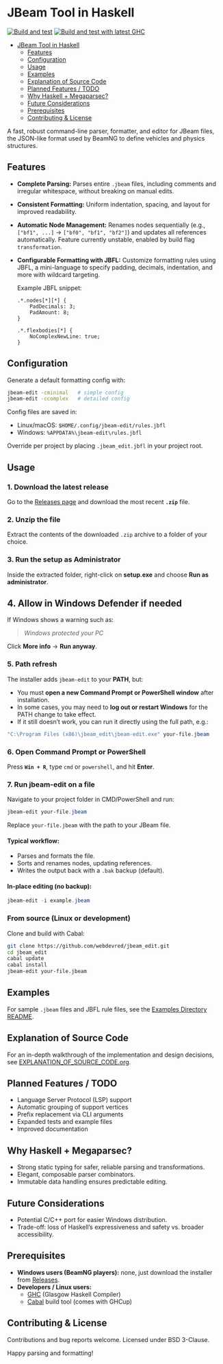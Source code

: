 # JBeam Tool in Haskell

[![Build and test](https://github.com/webdevred/jbeam_edit/actions/workflows/build-and-test.yaml/badge.svg?branch=master&event=push)](https://github.com/webdevred/jbeam_edit/actions/workflows/build-and-test.yaml)
[![Build and test with latest GHC](https://github.com/webdevred/jbeam_edit/actions/workflows/future-proofing.yaml/badge.svg?event=schedule)](https://github.com/webdevred/jbeam_edit/actions/workflows/future-proofing.yaml)

<!--toc:start-->
- [JBeam Tool in Haskell](#jbeam-tool-in-haskell)
  - [Features](#features)
  - [Configuration](#configuration)
  - [Usage](#usage)
  - [Examples](#examples)
  - [Explanation of Source Code](#explanation-of-source-code)
  - [Planned Features / TODO](#planned-features-todo)
  - [Why Haskell + Megaparsec?](#why-haskell-megaparsec)
  - [Future Considerations](#future-considerations)
  - [Prerequisites](#prerequisites)
  - [Contributing & License](#contributing-license)
<!--toc:end-->

A fast, robust command-line parser, formatter, and editor for JBeam files, the JSON-like format used by BeamNG to define vehicles and physics structures.

## Features

- **Complete Parsing:**
  Parses entire `.jbeam` files, including comments and irregular whitespace, without breaking on manual edits.

- **Consistent Formatting:**
  Uniform indentation, spacing, and layout for improved readability.

- **Automatic Node Management:**
  Renames nodes sequentially (e.g., `["bf1", ...]` → `["bf0", "bf1", "bf2"]`) and updates all references automatically. Feature currently unstable, enabled by build flag `transformation`.

- **Configurable Formatting with JBFL:**
  Customize formatting rules using JBFL, a mini-language to specify padding, decimals, indentation, and more with wildcard targeting.

  Example JBFL snippet:

  ```jbfl
  .*.nodes[*][*] {
      PadDecimals: 3;
      PadAmount: 8;
  }

  .*.flexbodies[*] {
      NoComplexNewLine: true;
  }
  ```

## Configuration

Generate a default formatting config with:

```bash
jbeam-edit -cminimal   # simple config
jbeam-edit -ccomplex   # detailed config
```

Config files are saved in:

- Linux/macOS: `$HOME/.config/jbeam-edit/rules.jbfl`
- Windows: `%APPDATA%\jbeam-edit\rules.jbfl`

Override per project by placing `.jbeam_edit.jbfl` in your project root.

## Usage

### 1. Download the latest release
Go to the [Releases page](https://github.com/webdevred/jbeam_edit/releases) and download the most recent **`.zip`** file.

### 2. Unzip the file
Extract the contents of the downloaded `.zip` archive to a folder of your choice.

### 3. Run the setup as Administrator

Inside the extracted folder, right-click on **setup.exe** and choose **Run as administrator**.

## 4. Allow in Windows Defender if needed
If Windows shows a warning such as:

> *Windows protected your PC*

Click **More info** → **Run anyway**.

### 5. Path refresh
The installer adds `jbeam-edit` to your **PATH**, but:
- You must **open a new Command Prompt or PowerShell window** after installation.  
- In some cases, you may need to **log out or restart Windows** for the PATH change to take effect.  
- If it still doesn’t work, you can run it directly using the full path, e.g.:

```powershell
"C:\Program Files (x86)\jbeam_edit\jbeam-edit.exe" your-file.jbeam
```

### 6. Open Command Prompt or PowerShell
Press **`Win + R`**, type `cmd` or `powershell`, and hit **Enter**.

### 7. Run jbeam-edit on a file
Navigate to your project folder in CMD/PowerShell and run:

```powershell
jbeam-edit your-file.jbeam
```

Replace `your-file.jbeam` with the path to your JBeam file.

#### Typical workflow:
- Parses and formats the file.  
- Sorts and renames nodes, updating references.  
- Writes the output back with a `.bak` backup (default).  

#### In-place editing (no backup):
```powershell
jbeam-edit -i example.jbeam
```

### From source (Linux or development)

Clone and build with Cabal:

```bash
git clone https://github.com/webdevred/jbeam_edit.git
cd jbeam_edit
cabal update
cabal install
jbeam-edit your-file.jbeam
```

## Examples

For sample `.jbeam` files and JBFL rule files, see the [Examples Directory README](examples/README.org).

## Explanation of Source Code

For an in-depth walkthrough of the implementation and design decisions, see [EXPLANATION_OF_SOURCE_CODE.org](EXPLANATION_OF_SOURCE_CODE.org).

## Planned Features / TODO

- Language Server Protocol (LSP) support
- Automatic grouping of support vertices
- Prefix replacement via CLI arguments
- Expanded tests and example files
- Improved documentation

## Why Haskell + Megaparsec?

- Strong static typing for safer, reliable parsing and transformations.
- Elegant, composable parser combinators.
- Immutable data handling ensures predictable editing.

## Future Considerations

- Potential C/C++ port for easier Windows distribution.
- Trade-off: loss of Haskell’s expressiveness and safety vs. broader accessibility.

## Prerequisites

- **Windows users (BeamNG players):** none, just download the installer from [Releases](https://github.com/webdevred/jbeam_edit/releases/latest).
- **Developers / Linux users:**
  - [GHC](https://www.haskell.org/ghc/) (Glasgow Haskell Compiler)
  - [Cabal](https://www.haskell.org/cabal/) build tool (comes with GHCup)

## Contributing & License

Contributions and bug reports welcome. Licensed under BSD 3-Clause.

Happy parsing and formatting!

